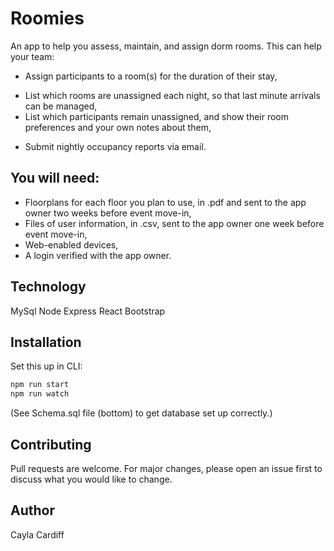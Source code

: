 # Roomies

An app to help you assess, maintain, and assign dorm rooms.  This can help your team:

<!-- - Check each room for maintenance issues and assessing for size (can 2 people fit in here?), -->
<!-- - Report any maintenance issues with the room, -->
<!-- - Record key codes for each room, -->
- Assign participants to a room(s) for the duration of their stay,
<!-- - Print a list of rooms needing linens by day, -->
<!-- - Print a list of rooms needing furniture changes (beds raised/lowered, items borrowed from another room and when/where to return them), -->
<!-- - Record what key code they have been given, and how they have paid their key deposit (if applicable), -->
<!-- - Record any internal information about their stay (locks self out every night, left a mess, etc.), -->
- List which rooms are unassigned each night, so that last minute arrivals can be managed,
- List which participants remain unassigned, and show their room preferences and your own notes about them,
<!-- - Display a calendar of arrivals/departures, -->
- Submit nightly occupancy reports via email.

## You will need:

- Floorplans for each floor you plan to use, in .pdf and sent to the app owner two weeks before event move-in,
- Files of user information, in .csv, sent to the app owner one week before event move-in,
- Web-enabled devices,
- A login verified with the app owner.

## Technology

MySql
Node Express
React Bootstrap

## Installation

Set this up in CLI:
```bash
npm run start
npm run watch
```

(See Schema.sql file (bottom) to get database set up correctly.)

## Contributing
Pull requests are welcome. For major changes, please open an issue first to discuss what you would like to change.

## Author

Cayla Cardiff